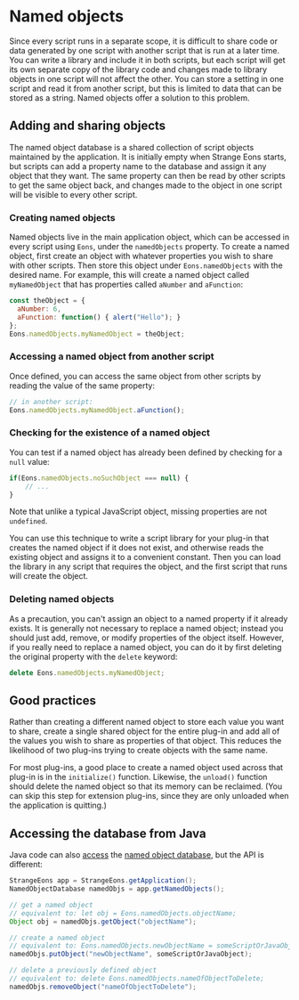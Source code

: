 # Named objects

Since every script runs in a separate scope, it is difficult to share code or data generated by one script with another script that is run at a later time. You can write a library and include it in both scripts, but each script will get its own separate copy of the library code and changes made to library objects in one script will not affect the other. You can store a setting in one script and read it from another script, but this is limited to data that can be stored as a string. Named objects offer a solution to this problem.

## Adding and sharing objects

The named object database is a shared collection of script objects maintained by the application. It is initially empty when Strange Eons starts, but scripts can add a property name to the database and assign it any object that they want. The same property can then be read by other scripts to get the same object back, and changes made to the object in one script will be visible to every other script.

### Creating named objects

Named objects live in the main application object, which can be accessed in every script using `Eons`, under the `namedObjects` property. To create a named object, first create an object with whatever properties you wish to share with other scripts. Then store this object under `Eons.namedObjects` with the desired name. For example, this will create a named object called `myNamedObject` that has properties called `aNumber` and `aFunction`:

```js
const theObject = {
  aNumber: 6,
  aFunction: function() { alert("Hello"); }
};
Eons.namedObjects.myNamedObject = theObject;
```

### Accessing a named object from another script

Once defined, you can access the same object from other scripts by reading the value of the same property:

```js
// in another script:
Eons.namedObjects.myNamedObject.aFunction();
```

### Checking for the existence of a named object

You can test if a named object has already been defined by checking for a `null` value:

```js
if(Eons.namedObjects.noSuchObject === null) {
    // ...
}
```

Note that unlike a typical JavaScript object, missing properties are not `undefined`.

You can use this technique to write a script library for your plug-in that creates the named object if it does not exist, and otherwise reads the existing object and assigns it to a convenient constant. Then you can load the library in any script that requires the object, and the first script that runs will create the object.

### Deleting named objects

As a precaution, you can't assign an object to a named property if it already exists. It is generally not necessary to replace a named object; instead you should just add, remove, or modify properties of the object itself. However, if you really need to replace a named object, you can do it by first deleting the original property with the `delete` keyword:

```js
delete Eons.namedObjects.myNamedObject;
```

## Good practices

Rather than creating a different named object to store each value you want to share, create a single shared object for the entire plug-in and add all of the values you wish to share as properties of that object. This reduces the likelihood of two plug-ins trying to create objects with the same name.

For most plug-ins, a good place to create a named object used across that plug-in is in the `initialize()` function. Likewise, the `unload()` function should delete the named object so that its memory can be reclaimed. (You can skip this step for extension plug-ins, since they are only unloaded when the application is quitting.)

## Accessing the database from Java

Java code can also [access](assets/javadoc/ca/cgjennings/apps/arkham/StrangeEons.html#getNamedObjects--) the [named object database](assets/javadoc/ca/cgjennings/apps/arkham/NamedObjectDatabase.html), but the API is different:

```java
StrangeEons app = StrangeEons.getApplication();
NamedObjectDatabase namedObjs = app.getNamedObjects();

// get a named object
// equivalent to: let obj = Eons.namedObjects.objectName;
Object obj = namedObjs.getObject("objectName");

// create a named object
// equivalent to: Eons.namedObjects.newObjectName = someScriptOrJavaObject;
namedObjs.putObject("newObjectName", someScriptOrJavaObject);

// delete a previously defined object
// equivalent to: delete Eons.namedObjects.nameOfObjectToDelete;
namedObjs.removeObject("nameOfObjectToDelete");
```

